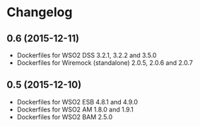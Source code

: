 # Changelog

## 0.6 (2015-12-11)

- Dockerfiles for WSO2 DSS 3.2.1, 3.2.2 and 3.5.0
- Dockerfiles for Wiremock (standalone) 2.0.5, 2.0.6 and 2.0.7

## 0.5 (2015-12-10)

- Dockerfiles for WSO2 ESB 4.8.1 and 4.9.0
- Dockerfiles for WSO2 AM 1.8.0 and 1.9.1
- Dockerfiles for WSO2 BAM 2.5.0